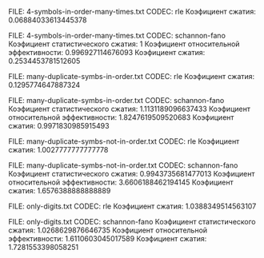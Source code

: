FILE: 4-symbols-in-order-many-times.txt CODEC: rle
Коэфициент сжатия: 0.06884033613445378

FILE: 4-symbols-in-order-many-times.txt CODEC: schannon-fano
Коэфициент статистического сжатия: 1
Коэфициент относительной эффективности: 0.996927114676093
Коэфициент сжатия: 0.2534453781512605

FILE: many-duplicate-symbs-in-order.txt CODEC: rle
Коэфициент сжатия: 0.1295774647887324

FILE: many-duplicate-symbs-in-order.txt CODEC: schannon-fano
Коэфициент статистического сжатия: 1.1131189096637433
Коэфициент относительной эффективности: 1.8247619509520683
Коэфициент сжатия: 0.9971830985915493

FILE: many-duplicate-symbs-not-in-order.txt CODEC: rle
Коэфициент сжатия: 1.0027777777777778

FILE: many-duplicate-symbs-not-in-order.txt CODEC: schannon-fano
Коэфициент статистического сжатия: 0.9943735681477013
Коэфициент относительной эффективности: 3.6606188462194145
Коэфициент сжатия: 1.6576388888888889

FILE: only-digits.txt CODEC: rle
Коэфициент сжатия: 1.0388349514563107

FILE: only-digits.txt CODEC: schannon-fano
Коэфициент статистического сжатия: 1.0268629876646735
Коэфициент относительной эффективности: 1.6110603045017589
Коэфициент сжатия: 1.7281553398058251
